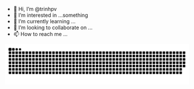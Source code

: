 - 👋 Hi, I’m @trinhpv
- 👀 I’m interested in ...something
- 🌱 I’m currently learning ...
- 💞️ I’m looking to collaborate on ...
- 📫 How to reach me ...


<picture>
  <source media="(prefers-color-scheme: dark)" srcset="https://raw.githubusercontent.com/trinhpv/trinhpv/output/github-contribution-grid-snake-dark.svg">
  <source media="(prefers-color-scheme: light)" srcset="https://raw.githubusercontent.com/trinhpv/trinhpv/output/github-contribution-grid-snake.svg">
  <img alt="github contribution grid snake animation" src="https://raw.githubusercontent.com/trinhpv/trinhpv/output/github-contribution-grid-snake.svg">
</picture>
<!---
trinhpv/trinhpv is a ✨ special ✨ repository because its `README.md` (this file) appears on your GitHub profile.
You can click the Preview link to take a look at your changes.
--->
